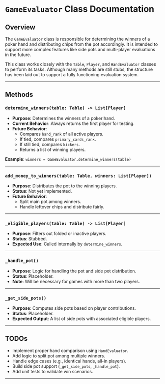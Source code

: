 # `GameEvaluator` Class Documentation

## Overview

The `GameEvaluator` class is responsible for determining the winners of a poker hand and distributing chips from the pot accordingly. It is intended to support more complex features like side pots and multi-player evaluations in the future.

This class works closely with the `Table`, `Player`, and `HandEvaluator` classes to perform its tasks. Although many methods are still stubs, the structure has been laid out to support a fully functioning evaluation system.

---

## Methods

### `determine_winners(table: Table) -> List[Player]`

- **Purpose**: Determines the winners of a poker hand.
- **Current Behavior**: Always returns the first player for testing.
- **Future Behavior**:
  - Compares `hand_rank` of all active players.
  - If tied, compares `primary_cards_rank`.
  - If still tied, compares `kickers`.
  - Returns a list of winning players.

**Example**:
`winners = GameEvaluator.determine_winners(table)`

---

### `add_money_to_winners(table: Table, winners: List[Player])`

- **Purpose**: Distributes the pot to the winning players.
- **Status**: Not yet implemented.
- **Future Behavior**:
  - Split main pot among winners.
  - Handle leftover chips and distribute fairly.

---

### `_eligible_players(table: Table) -> List[Player]`

- **Purpose**: Filters out folded or inactive players.
- **Status**: Stubbed.
- **Expected Use**: Called internally by `determine_winners`.

---

### `_handle_pot()`

- **Purpose**: Logic for handling the pot and side pot distribution.
- **Status**: Placeholder.
- **Note**: Will be necessary for games with more than two players.

---

### `_get_side_pots()`

- **Purpose**: Computes side pots based on player contributions.
- **Status**: Placeholder.
- **Expected Output**: A list of side pots with associated eligible players.

---

## TODOs

- Implement proper hand comparison using `HandEvaluator`.
- Add logic to split pot among multiple winners.
- Handle edge cases (e.g., identical hands, all-in players).
- Build side pot support (`_get_side_pots`, `_handle_pot`).
- Add unit tests to validate win scenarios.

---
